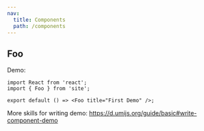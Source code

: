 ```yaml
---
nav:
  title: Components
  path: /components
---
```


## Foo

Demo:

```tsx
import React from 'react';
import { Foo } from 'site';

export default () => <Foo title="First Demo" />;
```

More skills for writing demo: https://d.umijs.org/guide/basic#write-component-demo
